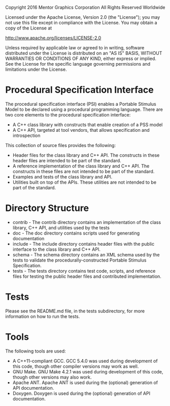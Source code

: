 
Copyright 2016 Mentor Graphics Corporation
All Rights Reserved Worldwide

Licensed under the Apache License, Version 2.0 (the
 "License"); you may not use this file except in
  compliance with the License.  You may obtain a copy of
  the License at

  http://www.apache.org/licenses/LICENSE-2.0

 Unless required by applicable law or agreed to in
 writing, software distributed under the License is
 distributed on an "AS IS" BASIS, WITHOUT WARRANTIES OR
 CONDITIONS OF ANY KIND, either express or implied.  See
 the License for the specific language governing
 permissions and limitations under the License.



# Procedural Specification Interface

The procedural specification interface (PSI) enables a Portable Stimulus Model to be
declared using a procedural programming language. There are two core elements to the 
procedural specification interface: 
* A C++ class library with constructs that enable creation of a PSS model
* A C++ API, targeted at tool vendors, that allows specification and introspection

This collection of source files provides the following:
* Header files for the class library and C++ API. The constructs in these header 
  files are intended to be part of the standard.
* A reference implementation of the class library and C++ API. The constructs 
  in these files are not intended to be part of the standard.
* Examples and tests of the class library and API. 
* Utilities built on top of the APIs. These utilities are not intended to
  be part of the standard.


# Directory Structure

* contrib - The contrib directory contains an implementation of the class library,
            C++ API, and utilities used by the tests
* doc     - The doc directory contains scripts used for generating documentation
* include - The include directory contains header files with the public interface
            to the class library and C++ API.
* schema  - The schema directory contains an XML schema used by the tests to
            validate the procedurally-constructed Portable Stimulus Specification.
* tests   - The tests directory contains test code, scripts, and reference files
            for testing the public header files and contributed implementation.


# Tests
Please see the README.md file, in the tests subdirectory, for more information
on how to run the tests.

# Tools
The following tools are used:
* A C++11-compliant GCC. GCC 5.4.0 was used during development of this code, though other compiler versions may work as well.
* GNU Make. GNU Make 4.2.1 was used during development of this code, though other versions may also work.
* Apache ANT. Apache ANT is used during the (optional) generation of API documentation. 
* Doxygen. Doxygen is used during the (optional) generation of API documentation.


